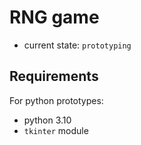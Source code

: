 # RNG game

- current state: `prototyping`


## Requirements

For python prototypes:

- python 3.10
- `tkinter` module
